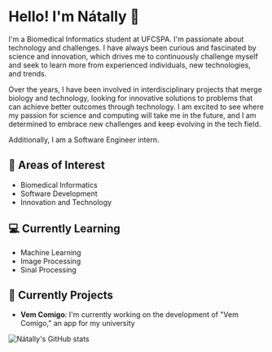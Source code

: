 # Hello! I'm Nátally 👋

I'm a Biomedical Informatics student at UFCSPA. I'm passionate about technology and challenges. I have always been curious and fascinated by science and innovation, which drives me to continuously challenge myself and seek to learn more from experienced individuals, new technologies, and trends.

Over the years, I have been involved in interdisciplinary projects that merge biology and technology, looking for innovative solutions to problems that can achieve better outcomes through technology. I am excited to see where my passion for science and computing will take me in the future, and I am determined to embrace new challenges and keep evolving in the tech field.

Additionally, I am a Software Engineer intern.

## 🧠 Areas of Interest

- Biomedical Informatics
- Software Development
- Innovation and Technology

## 💻 Currently Learning

- Machine Learning
- Image Processing
- Sinal Processing

## 🚀 Currently Projects
- **Vem Comigo**: I'm currently working on the development of "Vem Comigo," an app for my university

![Nátally's GitHub stats](https://github-readme-stats.vercel.app/api?username=natallymartinsc&theme=dracula&show_icons=true)


